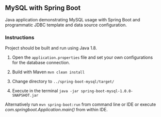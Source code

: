 ## MySQL with Spring Boot
Java application demonstrating MySQL usage with Spring Boot and programmatic JDBC template and data source configuration.


### Instructions

Project should be built and run using Java 1.8.

1. Open the `application.properties` file and set your own configurations for the
       database connection.
    
2. Build with Maven ```mvn clean install```  
    
3. Change directory to ```../spring-boot-mysql/target/```
     
4. Execute in the terminal ```java -jar spring-boot-mysql-1.0.0-SNAPSHOT.jar ``` 
    
Alternatively run ```mvn spring-boot:run``` from command line or IDE or execute *com.springboot.Application.main()* from within IDE.